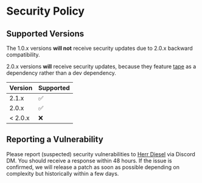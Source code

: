 # Security Policy

## Supported Versions

The 1.0.x versions **will not** receive security updates due to 2.0.x backward compatibility.

2.0.x versions **will** receive security updates, because they feature [tape](https://github.com/ljharb/tape) as a dependency rather than a dev dependency.

| Version | Supported          |
| ------- | ------------------ |
| 2.1.x   | :white_check_mark: |
| 2.0.x   | :white_check_mark: |
| < 2.0.x | :x:                |

## Reporting a Vulnerability

Please report (suspected) security vulnerabilities to [Herr Diesel](https://github.com/HerrDiesel) via Discord DM. You should receive a response within 48 hours. If the issue is confirmed, we will release a patch as soon as possible depending on complexity but historically within a few days.

